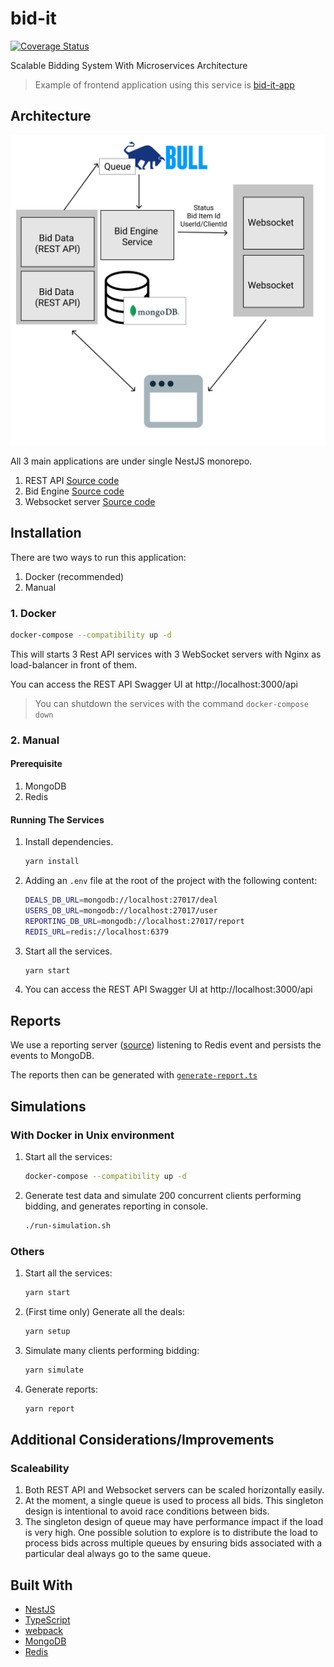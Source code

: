 # bid-it

[![Coverage Status](https://coveralls.io/repos/github/malcolm-kee/bid-it/badge.svg?branch=master)](https://coveralls.io/github/malcolm-kee/bid-it?branch=master)

Scalable Bidding System With Microservices Architecture

> Example of frontend application using this service is [bid-it-app](https://github.com/malcolm-kee/bid-it-app)

## Architecture

![Architecture](assets/bid-it-architecture.png)

All 3 main applications are under single NestJS monorepo.

1. REST API [Source code](apps/bid-it/src/main.ts)
1. Bid Engine [Source code](app/engine/src/main.ts)
1. Websocket server [Source code](apps/socket/src/main.ts)

## Installation

There are two ways to run this application:

1. Docker (recommended)
2. Manual

### 1. Docker

```bash
docker-compose --compatibility up -d
```

This will starts 3 Rest API services with 3 WebSocket servers with Nginx as load-balancer in front of them.

You can access the REST API Swagger UI at http://localhost:3000/api

> You can shutdown the services with the command `docker-compose down`

### 2. Manual

#### Prerequisite

1. MongoDB
1. Redis

#### Running The Services

1. Install dependencies.

   ```bash
   yarn install
   ```

1. Adding an `.env` file at the root of the project with the following content:

   ```bash
   DEALS_DB_URL=mongodb://localhost:27017/deal
   USERS_DB_URL=mongodb://localhost:27017/user
   REPORTING_DB_URL=mongodb://localhost:27017/report
   REDIS_URL=redis://localhost:6379
   ```

1. Start all the services.

   ```bash
   yarn start
   ```

1. You can access the REST API Swagger UI at http://localhost:3000/api

## Reports

We use a reporting server ([source](scripts/scr/reporting.ts)) listening to Redis event and persists the events to MongoDB.

The reports then can be generated with [`generate-report.ts`](scripts/scr/generate-report.ts)

## Simulations

### With Docker in Unix environment

1. Start all the services:

   ```bash
   docker-compose --compatibility up -d
   ```

1. Generate test data and simulate 200 concurrent clients performing bidding, and generates reporting in console.

   ```bash
   ./run-simulation.sh
   ```

### Others

1. Start all the services:

   ```bash
   yarn start
   ```

1. (First time only) Generate all the deals:

   ```bash
   yarn setup
   ```

1. Simulate many clients performing bidding:

   ```bash
   yarn simulate
   ```

1. Generate reports:

   ```bash
   yarn report
   ```

## Additional Considerations/Improvements

### Scaleability

1. Both REST API and Websocket servers can be scaled horizontally easily.
1. At the moment, a single queue is used to process all bids. This singleton design is intentional to avoid race conditions between bids.
1. The singleton design of queue may have performance impact if the load is very high. One possible solution to explore is to distribute the load to process bids across multiple queues by ensuring bids associated with a particular deal always go to the same queue.

## Built With

- [NestJS](https://nestjs.com/)
- [TypeScript](https://www.typescriptlang.org/)
- [webpack](https://webpack.js.org/)
- [MongoDB](https://www.mongodb.com/)
- [Redis](https://redis.io/)
